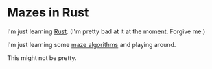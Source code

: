 # Mazes in Rust

I'm just learning [Rust](http://www.rust-lang.org/). (I'm pretty bad
at it at the moment. Forgive me.)

I'm just learning some
[maze algorithms](https://pragprog.com/book/jbmaze/mazes-for-programmers)
and playing around.

This might not be pretty.
